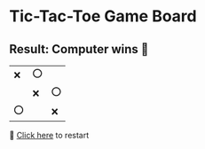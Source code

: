 # Tic-Tac-Toe Game Board
## Result: Computer wins 🤖
|   |   |   |
|---|---|---|
|❌ |⭕ |  |
|  |❌ |⭕ |
|⭕ |  |❌ |

🔄 [Click here](EEEEEEEEE.md) to restart
